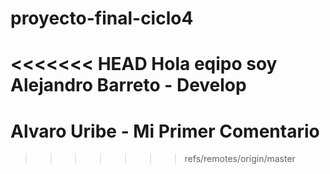 # proyecto-final-ciclo4
<<<<<<< HEAD
Hola eqipo soy Alejandro Barreto - Develop
=======

# Alvaro Uribe - Mi Primer Comentario
>>>>>>> refs/remotes/origin/master
